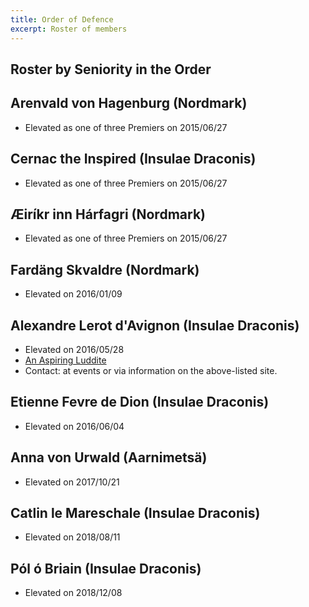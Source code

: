 ```yaml
---
title: Order of Defence
excerpt: Roster of members
---
```


## Roster by Seniority in the Order


## Arenvald von Hagenburg (Nordmark)
* Elevated as one of three Premiers on 2015/06/27


## Cernac the Inspired (Insulae Draconis)
* Elevated as one of three Premiers on 2015/06/27

## Æiríkr inn Hárfagri (Nordmark)
* Elevated as one of three Premiers on 2015/06/27

## Fardäng Skvaldre (Nordmark)
* Elevated on 2016/01/09

## Alexandre Lerot d'Avignon  (Insulae Draconis)
* Elevated on 2016/05/28
* <a href="http://www.aspiringluddite.com/">An Aspiring Luddite</a>
* Contact: at events or via information on the above-listed site.

## Etienne Fevre de Dion (Insulae Draconis)
* Elevated on 2016/06/04

## Anna von Urwald (Aarnimetsä)
* Elevated on 2017/10/21

## Catlin le Mareschale (Insulae Draconis)
* Elevated on 2018/08/11

## Pól ó Briain (Insulae Draconis)
* Elevated on 2018/12/08
